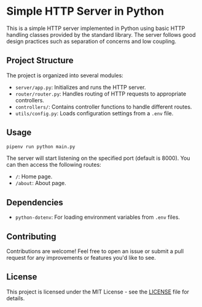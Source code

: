 # Simple HTTP Server in Python

This is a simple HTTP server implemented in Python using basic HTTP handling classes provided by the standard library. The server follows good design practices such as separation of concerns and low coupling.

## Project Structure

The project is organized into several modules:

- `server/app.py`: Initializes and runs the HTTP server.
- `router/router.py`: Handles routing of HTTP requests to appropriate controllers.
- `controllers/`: Contains controller functions to handle different routes.
- `utils/config.py`: Loads configuration settings from a `.env` file.

## Usage
```bash
pipenv run python main.py
```

The server will start listening on the specified port (default is 8000). You can then access the following routes:

- `/`: Home page.
- `/about`: About page.

## Dependencies

- `python-dotenv`: For loading environment variables from `.env` files.

## Contributing

Contributions are welcome! Feel free to open an issue or submit a pull request for any improvements or features you'd like to see.

## License

This project is licensed under the MIT License - see the [LICENSE](LICENSE) file for details.
